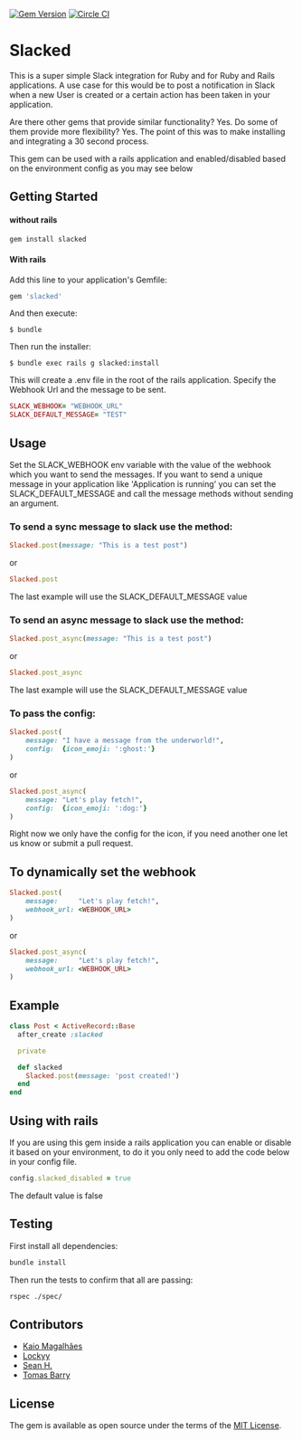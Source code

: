 [![Gem Version](https://badge.fury.io/rb/slacked.svg)](https://badge.fury.io/rb/slacked) [![Circle CI](https://circleci.com/gh/codelittinc/slacked.svg?style=svg)](https://circleci.com/gh/codelittinc/slacked)

# Slacked

This is a super simple Slack integration for Ruby and for Ruby and Rails applications. A use case for this would be to post a notification in Slack when a new User is created or a certain action has been taken in your application.

Are there other gems that provide similar functionality? Yes. Do some of them provide more flexibility? Yes. The point of this was to make installing and integrating a 30 second process.

This gem can be used with a rails application and enabled/disabled based on the environment config as you may see below

## Getting Started

#### without rails

```ruby
gem install slacked
```


#### With rails
 Add this line to your application's Gemfile:

```ruby
gem 'slacked'
```

And then execute:

    $ bundle

Then run the installer:

    $ bundle exec rails g slacked:install

This will create a .env file in the root of the rails application. Specify the Webhook Url and the message to be sent.

```ruby
SLACK_WEBHOOK= "WEBHOOK_URL"
SLACK_DEFAULT_MESSAGE= "TEST"
```


## Usage
Set the SLACK_WEBHOOK env variable with the value of the webhook which you want to send the messages.
If you want to send a unique message in your application like 'Application is running' you can set the SLACK_DEFAULT_MESSAGE and call the message methods without sending an argument.


### To send a sync message to slack use the method:

```ruby
Slacked.post(message: "This is a test post")
```

or

```ruby
Slacked.post
```
The last example will use the SLACK_DEFAULT_MESSAGE value

### To send an async message to slack use the method:

```ruby
Slacked.post_async(message: "This is a test post")
```

or

```ruby
Slacked.post_async
```
The last example will use the SLACK_DEFAULT_MESSAGE value

### To pass the config:

```ruby
Slacked.post(
	message: "I have a message from the underworld!",
	config:  {icon_emoji: ':ghost:'}
)
```

or
```ruby
Slacked.post_async(
	message: "Let's play fetch!",
	config:  {icon_emoji: ':dog:'}
)
```

Right now we only have the config for the icon, if you need another one let us know or submit a pull request.

## To dynamically set the webhook

```ruby
Slacked.post(
	message:     "Let's play fetch!",
	webhook_url: <WEBHOOK_URL>
)
```

or
```ruby
Slacked.post_async(
	message:     "Let's play fetch!",
	webhook_url: <WEBHOOK_URL>
)
```

## Example

```ruby
class Post < ActiveRecord::Base
  after_create :slacked

  private

  def slacked
    Slacked.post(message: 'post created!')
  end
end
```

## Using with rails
If you are using this gem inside a rails application you can enable or disable it based on your environment, to do it you only need to add the code below in your config file.

```ruby
config.slacked_disabled = true
```

The default value is false

## Testing

First install all dependencies:

```bash
bundle install
```

Then run the tests to confirm that all are passing:

```bash
rspec ./spec/
```

## Contributors

- [Kaio Magalhães](https://github.com/kaiomagalhaes)
- [Lockyy](https://github.com/Lockyy)
- [Sean H.](https://github.com/seathony)
- [Tomas Barry](https://github.com/TomasBarry)

## License

The gem is available as open source under the terms of the [MIT License](http://opensource.org/licenses/MIT).
